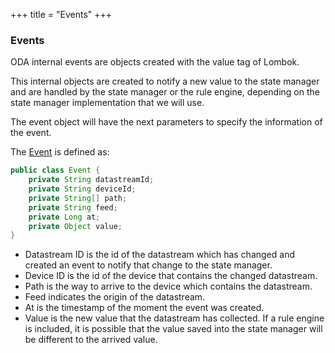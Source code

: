 +++
title = "Events"
+++

### Events

ODA internal events are objects created with the value tag of Lombok.

This internal objects are created to notify a new value to the state manager and are handled by the state manager or the
rule engine, depending on the state manager implementation that we will use.

The event object will have the next parameters to specify the information of the event.

The [Event](https://github.com/amplia-iiot/oda/blob/master/oda-core/commons/src/main/java/es/amplia/oda/core/commons/utils/Event.java) is defined as:

```java
public class Event {
    private String datastreamId;
    private String deviceId;
    private String[] path;
    private String feed;
    private Long at;
    private Object value;
}
```

* Datastream ID is the id of the datastream which has changed and created an event to notify that change to the state manager.
* Device ID is the id of the device that contains the changed datastream.
* Path is the way to arrive to the device which contains the datastream.
* Feed indicates the origin of the datastream.
* At is the timestamp of the moment the event was created.
* Value is the new value that the datastream has collected. If a rule engine is included, it is possible that the value
    saved into the state manager will be different to the arrived value.
